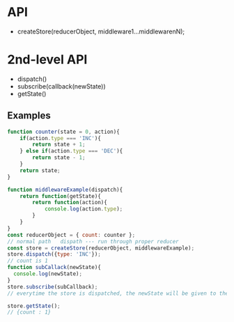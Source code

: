 # API

* createStore(reducerObject, middleware1...middlewarenN);

# 2nd-level API
* dispatch()
* subscribe(callback(newState))
* getState()


## Examples

```javascript
function counter(state = 0, action){
    if(action.type === 'INC'){
        return state + 1;
    } else if(action.type === 'DEC'){
        return state - 1;
    }
    return state;
}

function middlewareExample(dispatch){
    return function(getState){
        return function(action){
            console.log(action.type);
        }
    }
}
const reducerObject = { count: counter };
// normal path   dispath --- run through proper reducer
const store = createStore(reducerObject, middlewareExample);
store.dispatch({type: 'INC'});
// count is 1
function subCallack(newState){
  console.log(newState);   
}
store.subscribe(subCallback);
// everytime the store is dispatched, the newState will be given to the callback and logged

store.getState();
// {count : 1}


```